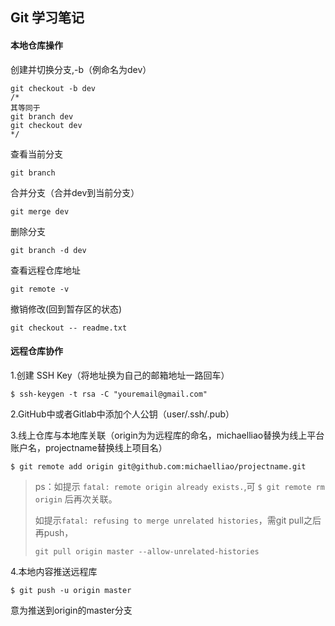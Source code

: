 ## Git 学习笔记

#### 本地仓库操作

创建并切换分支,-b（例命名为dev）

```git
git checkout -b dev
/*
其等同于
git branch dev
git checkout dev
*/
```

查看当前分支

```git
git branch
```

合并分支（合并dev到当前分支）

```git
git merge dev
```

删除分支

```
git branch -d dev
```

查看远程仓库地址

```git
git remote -v
```

撤销修改(回到暂存区的状态)

```git
git checkout -- readme.txt
```





#### 远程仓库协作

1.创建 SSH Key（将地址换为自己的邮箱地址一路回车）

```Git
$ ssh-keygen -t rsa -C "youremail@gmail.com"
```

2.GitHub中或者Gitlab中添加个人公钥（user/.ssh/.pub）

3.线上仓库与本地库关联（origin为为远程库的命名，michaelliao替换为线上平台账户名，projectname替换线上项目名）

```Git
$ git remote add origin git@github.com:michaelliao/projectname.git
```

> ps：如提示 `fatal: remote origin already exists.`,可 `$ git remote rm origin` 后再次关联。
>
> 如提示`fatal: refusing to merge unrelated histories`，需git pull之后再push，
>
> `git pull origin master --allow-unrelated-histories`

4.本地内容推送远程库

```Git
$ git push -u origin master
```

意为推送到origin的master分支